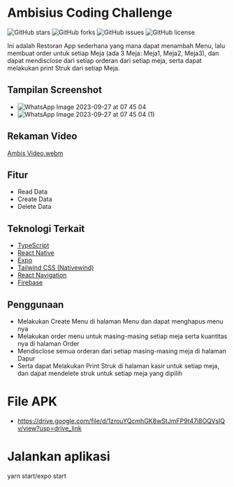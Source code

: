 # Ambisius Coding Challenge

![GitHub stars](https://img.shields.io/github/stars/herbayulet/Ambisius-Coding-Challenger)
![GitHub forks](https://img.shields.io/github/forks/herbayulet/Ambisius-Coding-Challenger)
![GitHub issues](https://img.shields.io/github/issues/herbayulet/Ambisius-Coding-Challenger)
![GitHub license](https://img.shields.io/github/license/herbayulet/Ambisius-Coding-Challenger)

Ini adalah Restoran App sederhana yang mana dapat menambah Menu, lalu membuat order untuk setiap Meja (ada 3 Meja: Meja1, Meja2, Meja3), dan dapat mendisclose dari setiap orderan dari setiap meja, serta dapat melakukan print Struk dari setiap Meja.

## Tampilan Screenshot
- ![WhatsApp Image 2023-09-27 at 07 45 04](https://github.com/herbayulet/Ambisius-Coding-Challenger/assets/61405169/048156ee-23d4-4fcf-aa87-215f140d094b)
- ![WhatsApp Image 2023-09-27 at 07 45 04 (1)](https://github.com/herbayulet/Ambisius-Coding-Challenger/assets/61405169/dfacacc2-e268-4404-a0b7-b5385f860565)


## Rekaman Video
[Ambis Video.webm](https://github.com/herbayulet/Ambisius-Coding-Challenger/assets/61405169/db4106eb-8632-43ab-9051-9596b7b37746)


## Fitur

- Read Data
- Create Data
- Delete Data

## Teknologi Terkait

- [TypeScript](https://www.typescriptlang.org/)
- [React Native](https://reactnative.dev/)
- [Expo](https://expo.dev/)
- [Tailwind CSS (Nativewind)](https://github.com/nativewind)
- [React Navigation](https://reactnavigation.org/)
- [Firebase](https://firebase.google.com/)

## Penggunaan

- Melakukan Create Menu di halaman Menu dan dapat menghapus menu nya
- Melakukan order menu untuk masing-masing setiap meja serta kuantitas nya di halaman Order
- Mendisclose semua orderan dari setiap masing-masing meja di halaman Dapur
- Serta dapat Melakukan Print Struk di halaman kasir untuk setiap meja, dan dapat mendelete struk untuk setiap meja yang dipilih


# File APK
- https://drive.google.com/file/d/1zrouYQcmhGK8wStJmFP9t47i8OQVsIQv/view?usp=drive_link

# Jalankan aplikasi
yarn start/expo start
